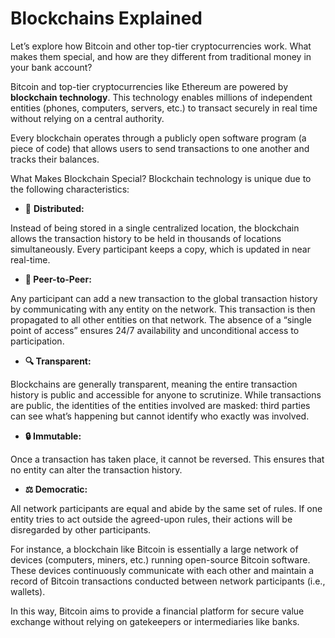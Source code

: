 # Blockchains Explained


Let’s explore how Bitcoin and other top-tier cryptocurrencies work. What makes them special, and how are they different from traditional money in your bank account?

Bitcoin and top-tier cryptocurrencies like Ethereum are powered by **blockchain technology**. This technology enables millions of independent entities (phones, computers, servers, etc.) to transact securely in real time without relying on a central authority.

Every blockchain operates through a publicly open software program (a piece of code) that allows users to send transactions to one another and tracks their balances.

What Makes Blockchain Special?
Blockchain technology is unique due to the following characteristics:

- 📡 **Distributed:**

Instead of being stored in a single centralized location, the blockchain allows the transaction history to be held in thousands of locations simultaneously. Every participant keeps a copy, which is updated in near real-time.

- **🔗 Peer-to-Peer:**

Any participant can add a new transaction to the global transaction history by communicating with any entity on the network. This transaction is then propagated to all other entities on that network. The absence of a “single point of access” ensures 24/7 availability and unconditional access to participation.

- **🔍 Transparent:**

Blockchains are generally transparent, meaning the entire transaction history is public and accessible for anyone to scrutinize. While transactions are public, the identities of the entities involved are masked: third parties can see what’s happening but cannot identify who exactly was involved.

- **🔒 Immutable:**

Once a transaction has taken place, it cannot be reversed. This ensures that no entity can alter the transaction history.

- **⚖️ Democratic:**

All network participants are equal and abide by the same set of rules. If one entity tries to act outside the agreed-upon rules, their actions will be disregarded by other participants.

For instance, a blockchain like Bitcoin is essentially a large network of devices (computers, miners, etc.) running open-source Bitcoin software. These devices continuously communicate with each other and maintain a record of Bitcoin transactions conducted between network participants (i.e., wallets).

In this way, Bitcoin aims to provide a financial platform for secure value exchange without relying on gatekeepers or intermediaries like banks.